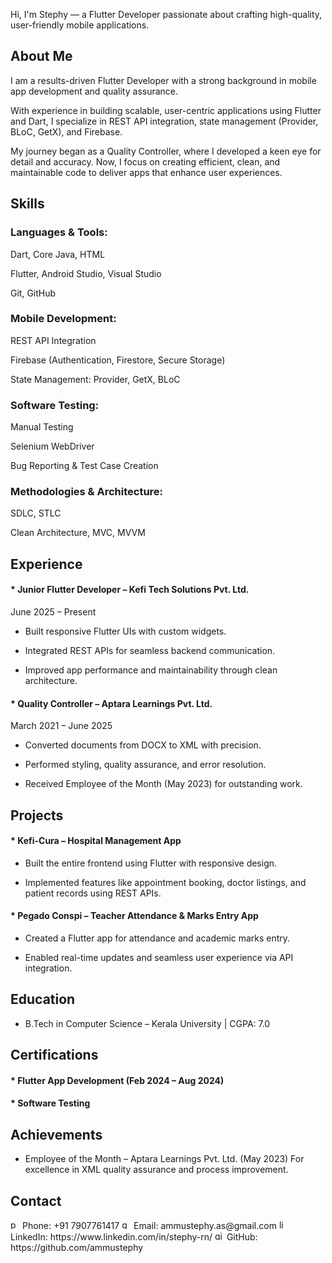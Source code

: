 Hi, I'm Stephy — a Flutter Developer passionate about crafting high-quality, user-friendly mobile applications.

## About Me

I am a results-driven Flutter Developer with a strong background in mobile app development and quality assurance.

With experience in building scalable, user-centric applications using Flutter and Dart, I specialize in REST API integration, state management (Provider, BLoC, GetX), and Firebase.

My journey began as a Quality Controller, where I developed a keen eye for detail and accuracy. Now, I focus on creating efficient, clean, and maintainable code to deliver apps that enhance user experiences.

## Skills

### Languages & Tools:

Dart, Core Java, HTML

Flutter, Android Studio, Visual Studio

Git, GitHub

### Mobile Development:

REST API Integration

Firebase (Authentication, Firestore, Secure Storage)

State Management: Provider, GetX, BLoC

### Software Testing:

Manual Testing

Selenium WebDriver

Bug Reporting & Test Case Creation

### Methodologies & Architecture:

SDLC, STLC

Clean Architecture, MVC, MVVM

## Experience

#### * Junior Flutter Developer – Kefi Tech Solutions Pvt. Ltd.
June 2025 – Present

* Built responsive Flutter UIs with custom widgets.

* Integrated REST APIs for seamless backend communication.

* Improved app performance and maintainability through clean architecture.

#### * Quality Controller – Aptara Learnings Pvt. Ltd.
March 2021 – June 2025

* Converted documents from DOCX to XML with precision.

* Performed styling, quality assurance, and error resolution.

* Received Employee of the Month (May 2023) for outstanding work.


## Projects

#### * Kefi-Cura – Hospital Management App

* Built the entire frontend using Flutter with responsive design.

* Implemented features like appointment booking, doctor listings, and patient records using REST APIs.

#### * Pegado Conspi – Teacher Attendance & Marks Entry App

* Created a Flutter app for attendance and academic marks entry.

* Enabled real-time updates and seamless user experience via API integration.


## Education

* B.Tech in Computer Science – Kerala University | CGPA: 7.0

## Certifications

#### * Flutter App Development (Feb 2024 – Aug 2024)

#### * Software Testing

## Achievements

* Employee of the Month – Aptara Learnings Pvt. Ltd. (May 2023) For excellence in XML quality assurance and process improvement.

## Contact

<img width="15" height="15" alt="phone-call" src="https://github.com/user-attachments/assets/c5750552-fe8c-4401-a8b1-883a324d6fd6" />
Phone: +91 7907761417

<img width="15" height="15" alt="gmail" src="https://github.com/user-attachments/assets/06e9191a-4394-4c50-8abf-d3a71bcc8a26" />
Email: ammustephy.as@gmail.com

<img width="15" height="15" alt="linkedin" src="https://github.com/user-attachments/assets/58abf41d-5afb-4bb6-b8a4-ddfb38644009" />
LinkedIn:  https://www.linkedin.com/in/stephy-rn/

<img width="15" height="15" alt="github" src="https://github.com/user-attachments/assets/17049db0-0e07-47ca-88e5-c34f8b588b94" />
GitHub: https://github.com/ammustephy

